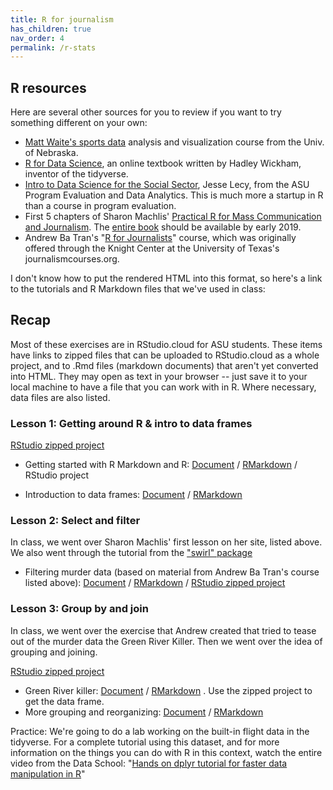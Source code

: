 ```yaml
---
title: R for journalism
has_children: true
nav_order: 4
permalink: /r-stats
---
```


## R resources

Here are several other sources for you to review if you want to try something different on your own:

* [Matt Waite's sports data](http://mattwaite.github.io/sports/index.html) analysis and visualization course from the Univ. of Nebraska.
* [R for Data Science](http://r4ds.had.co.nz/), an online textbook written by Hadley Wickham, inventor of the tidyverse.
* [Intro to Data Science for the Social Sector](https://ds4ps.github.io/Data-Science-Class/TEXTBOOK/docs/introduction-to-r.html), Jesse Lecy, from the ASU Program Evaluation and Data Analytics. This is much more a startup in R than a course in program evaluation.
* First 5 chapters of Sharon Machlis' [Practical R for Mass Communication and Journalism](http://www.machlis.com/R4Journalists/index.html). The [entire book](https://www.amazon.com/Practical-Mass-Communication-Journalism-Chapman/dp/1138726915) should be available by early 2019.
* Andrew Ba Tran's "[R for Journalists](https://learn.r-journalism.com/en/)" course, which was originally offered through the Knight Center at the University of Texas's journalismcourses.org.


I don't know how to put the rendered HTML into this format, so here's a link to the tutorials and R Markdown files that we've used in class:

## Recap

Most of these exercises are in RStudio.cloud for ASU students. These items have links to zipped files that can be uploaded to RStudio.cloud as a whole project, and to .Rmd files (markdown documents) that aren't yet converted into HTML. They may open as text in your browser -- just save it to your local machine to have a file that you can work with in R. Where necessary, data files are also listed.

### Lesson 1: Getting around R & intro to data frames
[RStudio zipped project](https://github.com/cronkitedata/cronkite-docs/blob/master/rmd-files/01-markdown-r.zip)

* Getting started with R Markdown and R: [Document](01-1-notebooks.html) / [RMarkdown](https://github.com/cronkitedata/cronkite-docs/blob/master/rmd-files/01-1-notebooks.Rmd?raw=true) / RStudio project

* Introduction to data frames: [Document](01-2-dataframes.html) / [RMarkdown](https://github.com/cronkitedata/cronkite-docs/blob/master/rmd-files/01-2-dataframes.Rmd?raw=true)

### Lesson 2: Select and filter
In class, we went over Sharon Machlis' first lesson on her site,  listed above. We also went through the tutorial from the ["swirl" package](https://swirlstats.com/students.html)

* Filtering murder data (based on material from Andrew Ba Tran's course listed above): [Document](02-murders-filter.html) / [RMarkdown](https://github.com/cronkitedata/cronkite-docs/blob/master/rmd-files/02-murders-filter.Rmd?raw=true) / [RStudio zipped project](https://github.com/cronkitedata/cronkite-docs/blob/master/rmd-files/02-select-filter.zip)

### Lesson 3: Group by and join

In class, we went over the exercise that Andrew created that tried to tease out of the murder data the Green River Killer. Then we went over the idea of grouping and joining.

[RStudio zipped project](03-groupby-merge.zip)

* Green River killer: [Document](03-green-river.html) / [RMarkdown](https://github.com/cronkitedata/cronkite-docs/blob/master/rmd-files/03-green-river.Rmd?raw=true) . Use the zipped project to get the data frame.
* More grouping and reorganizing: [Document](03-group-by.html) / [RMarkdown](https://github.com/cronkitedata/cronkite-docs/blob/master/rmd-files/03-groupby-merge.Rmd?raw=true)

Practice: We're going to do a lab working on the built-in flight data in the tidyverse. For a complete tutorial using this dataset, and for more information on the things you can do with R in this context, watch the entire video from the Data School: "[Hands on dplyr tutorial for faster data manipulation in R](https://www.dataschool.io/dplyr-tutorial-for-faster-data-manipulation-in-r/)"
